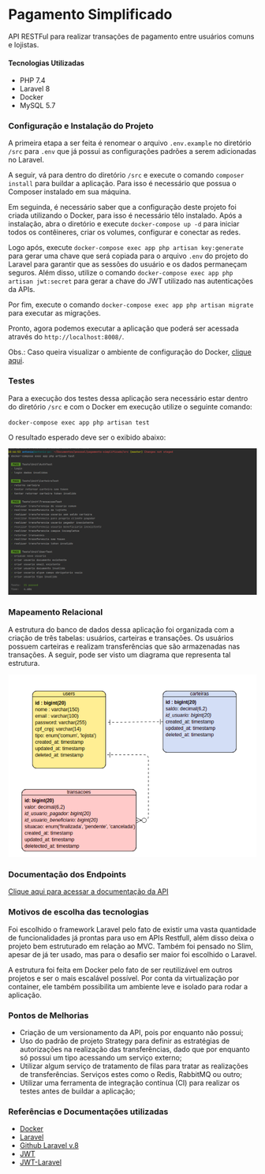 # Pagamento Simplificado

API RESTFul para realizar transações de pagamento entre usuários comuns e lojistas.

#### Tecnologias Utilizadas

- PHP 7.4
- Laravel 8
- Docker
- MySQL 5.7

### Configuração e Instalação do Projeto

A primeira etapa a ser feita é renomear o arquivo `.env.example` no diretório `/src` para `.env` que já possui as configurações padrões
a serem adicionadas no Laravel.

A seguir, vá para dentro do diretório `/src` e execute o comando `composer install` para buildar a aplicação. Para isso é
necessário que possua o Composer instalado em sua máquina.

Em seguinda, é necessário saber que a configuração deste projeto foi criada utilizando o Docker, para isso é necessário 
têlo instalado. Após a instalação, abra o diretório e execute `docker-compose up -d` para iniciar todos os contêineres,
criar os volumes, configurar e conectar as redes.

Logo após, execute `docker-compose exec app php artisan key:generate` para gerar uma chave que será copiada para o arquivo `.env` do projeto do Laravel
para garantir que as sessões do usuário e os dados permaneçam seguros. Além disso, utilize o comando `docker-compose exec app php artisan jwt:secret`
para gerar a chave do JWT utilizado nas autenticações da APIs.

Por fim, execute o comando `docker-compose exec app php artisan migrate` para executar as migrações.

Pronto, agora podemos executar a aplicação que poderá ser acessada através do `http://localhost:8008/`.

Obs.: Caso queira visualizar o ambiente de configuração do Docker, [clique aqui](https://github.com/antoniocarlosmjr/ambiente-docker-php).

### Testes

Para a execução dos testes dessa aplicação sera necessário estar dentro do diretório `/src` e com o Docker em execução utilize o seguinte comando:

`docker-compose exec app php artisan test`

O resultado esperado deve ser o exibido abaixo:

![Execucao_dos_testes](https://github.com/antoniocarlosmjr/pagamento-simplificado/blob/master/docs/execucao-testes.png?raw=true)

### Mapeamento Relacional

A estrutura do banco de dados dessa aplicação foi organizada com a criação de três tabelas: usuários, carteiras e transações. Os usuários possuem carteiras e realizam transferências que são armazenadas nas transações. A seguir, pode ser visto um diagrama que representa tal estrutura.

![Modelagem dos dados](https://github.com/antoniocarlosmjr/pagamento-simplificado/blob/master/docs/diagrama-banco.png?raw=true)

### Documentação dos Endpoints

[Clique aqui para acessar a documentação da API](https://app.swaggerhub.com/apis-docs/carlos12antoni/PagamentoSimplificado/1.0.0)

### Motivos de escolha das tecnologias

Foi escolhido o framework Laravel pelo fato de existir uma vasta quantidade de funcionalidades já prontas para uso
em APIs Restfull, além disso deixa o projeto bem estruturado em relação ao MVC. Também foi pensado no Slim, apesar de já
ter usado, mas para o desafio ser maior foi escolhido o Laravel.

A estrutura foi feita em Docker pelo fato de ser reutilizável em outros projetos e ser o mais escalável possível.
Por conta da virtualização por container, ele também possibilita um ambiente leve e isolado para rodar a aplicação. 

### Pontos de Melhorias

- Criação de um versionamento da API, pois por enquanto não possui;
- Uso do padrão de projeto Strategy para definir as estratégias de autorizações na realização das transferências, dado que por enquanto só possui
um tipo acessando um serviço externo;
- Utilizar algum serviço de tratamento de filas para tratar as realizações de transferências. Serviços estes como o Redis, RabbitMQ ou outro;
- Utilizar uma ferramenta de integração contínua (CI) para realizar os testes antes de buildar a aplicação;

### Referências e Documentações utilizadas

- [Docker](https://docs.docker.com/)
- [Laravel](https://laravel.com/docs/8.x)
- [Github Laravel v.8](https://github.com/laravel/laravel)
- [JWT](https://jwt.io/)
- [JWT-Laravel](https://jwt-auth.readthedocs.io/en/develop/)
